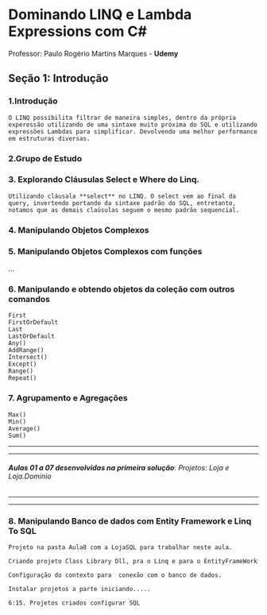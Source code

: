 
# Dominando LINQ e Lambda Expressions com C#
Professor: Paulo Rogério Martins Marques - **Udemy**

## Seção 1: Introdução

### 1.Introdução

    O LINQ possibilita filtrar de maneira simples, dentro da própria experessão utilizando de uma sintaxe muito próxima do SQL e utilizando expressões Lambdas para simplificar. Devolvendo uma melhor performance em estruturas diversas.

### 2.Grupo de Estudo

### 3. Explorando Cláusulas Select e Where do Linq.

    Utilizando cláusala **select** no LINQ. O select vem ao final da query, invertendo portando da sintaxe padrão do SQL, entretanto, notamos que as demais claúsulas seguem o mesmo padrão sequencial.

### 4. Manipulando Objetos Complexos

### 5. Manipulando Objetos Complexos com funções


...


### 6. Manipulando e obtendo objetos da coleção com outros comandos	

    First
    FirstOrDefault
    Last
    LastOrDefault
    Any()
    AddRange()
    Intersect()
    Except()
    Range()
    Repeat()

### 7. Agrupamento e Agregações

	Max()
	Min()
	Average()
	Sum()

---
---
###### ***Aulas 01 a 07 desenvolvidas na primeira solução***: Projetos: Loja e Loja.Dominio
---
---


### 8. Manipulando Banco de dados com Entity Framework e Linq To SQL

    Projeto na pasta Aula8 com a LojaSQL para trabalhar neste aula.

    Criando projeto Class Library Dll, pra o Linq e para o EntityFrameWork

    Configuração do contexto para  conexão com o banco de dados.

    Instalar projetos a parte iniciando.....

    6:15. Projetos criados configurar SQL
    

